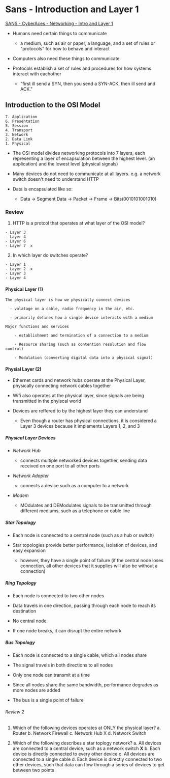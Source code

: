 # Sans - Introduction and Layer 1

[SANS - CyberAces - Networking - Intro and Layer 1](https://www.sans.org/cyberaces/networking)

- Humans need certain things to communicate
  - a medium, such as air or paper, a language, and a set of rules or "protocols" for how to behave and interact
  
- Computers also need these things to communicate

- Protocols establish a set of rules and procedures for how systems interact with eachother

  - "first ill send a SYN, then you send a SYN-ACK, then ill send and ACK."
  

## Introduction to the OSI Model

    7. Application
    6. Presentation
    5. Session
    4. Transport
    3. Network 
    2. Data Link
    1. Physical
    
  - The OSI model divides networking protocols into 7 layers, each representing a layer of encapsulation between the highest level. (an application) and the lowest level (physical signals)
    
  - Many devices do not need to communicate at all layers. e.g. a network switch doesn't need to understand HTTP
 
  - Data is encapsulated like so:  
    - Data  ->  Segment Data  ->  Packet  ->  Frame  ->  Bits(0010101001010)
    
### Review 

  1. HTTP is a protcol that operates at what layer of the OSI model?
      
    - Layer 3
    - Layer 4
    - Layer 6
    - Layer 7  x
  
  2. In which layer do switches operate? 
   
    - Layer 1
    - Layer 2  x
    - Layer 3
    - Layer 4 
 
#### Physical Layer (1)

    The physical layer is how we physically connect devices 
    
      - volatage on a cable, radio frequency in the air, etc.      
    
      - primarily defines how a single device interacts with a medium
      
    Major functions and services
        
        - establishment and termination of a connection to a medium
        
        - Resource sharing (such as contention resolution and flow control)
        
        - Modulation (converting digital data into a physical signal)
        
#### Physial Layer (2)

  - Ethernet cards and network hubs operate at the Physical Layer, physically connecting network cables together
    
  - Wifi also operates at the physical layer, since signals are being transmitted in the phyiscal world
    
  - Devices are reffered to by the highest layer they can understand
      
    - Even though a router has physical connections, it is considered a Layer 3 devices because it implements Layers 1, 2, and 3
      
##### Physical Layer Devices

  - *Network Hub*  
    - connects multiple networked devices together, sending data received on one port to all other ports
  
  - *Network Adapter* 
    - connects a device such as a computer to a network    
  
  - *Modem*
    - MOdulates and DEModulates signals to be transmitted through different mediums, such as a telephone or cable line
  
##### Star Topology

  - Each node is connected to a central node (such as a hub or switch)
  
  - Star topologies provide better performance, isolation of devices, and easy expansion
    - however, they have a single point of failure (if the central node loses connection, all other devices that it supplies will also be without a connection)
  
##### Ring Topology

  - Each node is connected to two other nodes
  
  - Data travels in one direction, passing through each node to reach its destination 
  
  - No central node  
  
  - If one node breaks, it can disrupt the entire network  
  
##### Bus Topology

  - Each node is connected to a single cable, which all nodes share
  
  - The signal travels in both directions to all nodes  
  
  - Only one node can transmit at a time  
  
  - Since all nodes share the same bandwidth, performance degrades as more nodes are added 
  
  - The bus is a single point of failure  

###### Review 2

  1. Which of the following devices operates at ONLY the physical layer?
    a. Router 
    b. Network Firewall
    c. Network Hub X
    d. Network Switch

  2. Which of the following describes a star toplogy network? 
    a. All devices are connected to a central device, such as a network switch **X**
    b. Each device is directly connected to every other device
    c. All devices are connected to a single cable
    d. Each device is directly connected to two other devices, such that data can flow through a series of devices to get between two points
    
